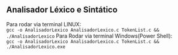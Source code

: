 ## Analisador Léxico e Sintático
Para rodar via terminal LINUX:<br> 
`gcc -o AnalisadorLexico AnalisadorLexico.c TokenList.c && ./AnalisadorLexico`
Para Rodar via terminal Windows(Power Shell): <br>
`gcc -o AnalisadorLexico AnalisadorLexico.c TokenList.c && ./AnalisadorLexico.exe`

